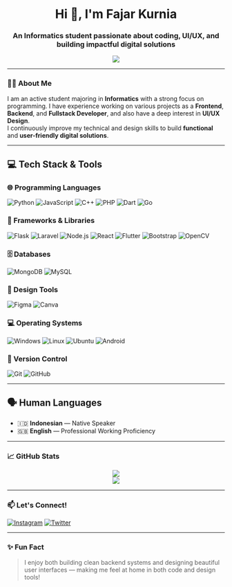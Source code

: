 <h1 align="center">Hi 👋, I'm Fajar Kurnia</h1>
<h3 align="center">An Informatics student passionate about coding, UI/UX, and building impactful digital solutions</h3>

<p align="center">
  <img src="https://readme-typing-svg.herokuapp.com?font=Fira+Code&size=20&pause=1000&center=true&vCenter=true&width=435&lines=Welcome+to+my+GitHub+profile!" />
</p>

---

### 👨‍💻 About Me

I am an active student majoring in **Informatics** with a strong focus on programming. I have experience working on various projects as a **Frontend**, **Backend**, and **Fullstack Developer**, and also have a deep interest in **UI/UX Design**.  
I continuously improve my technical and design skills to build **functional** and **user-friendly digital solutions**.

---

## 💻 Tech Stack & Tools

### 🌐 Programming Languages
![Python](https://img.shields.io/badge/Python-3776AB?style=for-the-badge&logo=python&logoColor=white)
![JavaScript](https://img.shields.io/badge/JavaScript-FCDC00?style=for-the-badge&logo=javascript&logoColor=black)
![C++](https://img.shields.io/badge/C++-00599C?style=for-the-badge&logo=c%2B%2B&logoColor=white)
![PHP](https://img.shields.io/badge/PHP-777BB4?style=for-the-badge&logo=php&logoColor=white)
![Dart](https://img.shields.io/badge/Dart-0175C2?style=for-the-badge&logo=dart&logoColor=white)
![Go](https://img.shields.io/badge/Go-00ADD8?style=for-the-badge&logo=go&logoColor=white)

### 🚀 Frameworks & Libraries
![Flask](https://img.shields.io/badge/Flask-000000?style=for-the-badge&logo=flask&logoColor=white)
![Laravel](https://img.shields.io/badge/Laravel-FF2D20?style=for-the-badge&logo=laravel&logoColor=white)
![Node.js](https://img.shields.io/badge/Node.js-339933?style=for-the-badge&logo=node.js&logoColor=white)
![React](https://img.shields.io/badge/React-61DAFB?style=for-the-badge&logo=react&logoColor=black)
![Flutter](https://img.shields.io/badge/Flutter-02569B?style=for-the-badge&logo=flutter&logoColor=white)
![Bootstrap](https://img.shields.io/badge/Bootstrap-563D7C?style=for-the-badge&logo=bootstrap&logoColor=white)
![OpenCV](https://img.shields.io/badge/OpenCV-5C3EE8?style=for-the-badge&logo=opencv&logoColor=white)

### 🗄️ Databases
![MongoDB](https://img.shields.io/badge/MongoDB-4EA94B?style=for-the-badge&logo=mongodb&logoColor=white)
![MySQL](https://img.shields.io/badge/MySQL-00758F?style=for-the-badge&logo=mysql&logoColor=white)

### 🎨 Design Tools
![Figma](https://img.shields.io/badge/Figma-F24E1E?style=for-the-badge&logo=figma&logoColor=white)
![Canva](https://img.shields.io/badge/Canva-00C4CC?style=for-the-badge&logo=canva&logoColor=white)

### 💻 Operating Systems
![Windows](https://img.shields.io/badge/Windows-0078D7?style=for-the-badge&logo=windows&logoColor=white)
![Linux](https://img.shields.io/badge/Linux-FCC624?style=for-the-badge&logo=linux&logoColor=black)
![Ubuntu](https://img.shields.io/badge/Ubuntu-E95420?style=for-the-badge&logo=ubuntu&logoColor=white)
![Android](https://img.shields.io/badge/Android-3DDC84?style=for-the-badge&logo=android&logoColor=white)

### 🔧 Version Control
![Git](https://img.shields.io/badge/Git-F05032?style=for-the-badge&logo=git&logoColor=white)
![GitHub](https://img.shields.io/badge/GitHub-181717?style=for-the-badge&logo=github&logoColor=white)

---

## 🗣 Human Languages

- 🇮🇩 **Indonesian** — Native Speaker  
- 🇬🇧 **English** — Professional Working Proficiency

---

### 📈 GitHub Stats

<p align="center">
  <img src="https://github-readme-stats.vercel.app/api?username=FajarK-Putra&show_icons=true&theme=radical" />
  <br/>
  <img src="https://github-readme-stats.vercel.app/api/top-langs/?username=FajarK-Putra&layout=compact&theme=radical" />
</p>

---

### 📫 Let's Connect!

[![Instagram](https://img.shields.io/badge/-Instagram-E4405F?style=flat-square&logo=Instagram&logoColor=white)](https://www.instagram.com/fjrkurniaa_/)
[![Twitter](https://img.shields.io/badge/-Twitter-1DA1F2?style=flat-square&logo=Twitter&logoColor=white)](https://x.com/fjrkurniaa_)
<!-- Tambahkan LinkedIn atau Email jika tersedia -->

---

### ✨ Fun Fact
> I enjoy both building clean backend systems and designing beautiful user interfaces — making me feel at home in both code and design tools!
